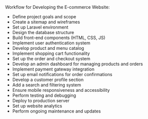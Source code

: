 Workflow for Developing the E-commerce Website:
- Define project goals and scope
- Create a sitemap and wireframes
- Set up Laravel environment
- Design the database structure
- Build front-end components (HTML, CSS, JS)
- Implement user authentication system
- Develop product and menu catalog
- Implement shopping cart functionality
- Set up the order and checkout system
- Develop an admin dashboard for managing products and orders
- Implement payment gateway integration
- Set up email notifications for order confirmations
- Develop a customer profile section
- Add a search and filtering system
- Ensure mobile responsiveness and accessibility
- Perform testing and debugging
- Deploy to production server
- Set up website analytics
- Perform ongoing maintenance and updates
